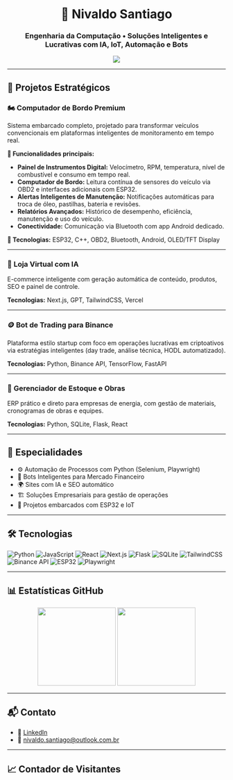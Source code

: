 <h1 align="center">🚀 Nivaldo Santiago</h1>
<h3 align="center">Engenharia da Computação • Soluções Inteligentes e Lucrativas com IA, IoT, Automação e Bots</h3>

<p align="center">
  <img src="https://readme-typing-svg.herokuapp.com?color=00bfbf&size=24&center=true&vCenter=true&width=1000&lines=Desenvolvedor+de+Soluções+Inovadoras;Projetos+com+IA,+Automação,+Trading+e+IoT;Bem-vindo+ao+meu+GitHub!" />
</p>

---

## 💼 Projetos Estratégicos

### 🏍️ **Computador de Bordo Premium**
Sistema embarcado completo, projetado para transformar veículos convencionais em plataformas inteligentes de monitoramento em tempo real.

**🔧 Funcionalidades principais:**
- **Painel de Instrumentos Digital:** Velocímetro, RPM, temperatura, nível de combustível e consumo em tempo real.
- **Computador de Bordo:** Leitura contínua de sensores do veículo via OBD2 e interfaces adicionais com ESP32.
- **Alertas Inteligentes de Manutenção:** Notificações automáticas para troca de óleo, pastilhas, bateria e revisões.
- **Relatórios Avançados:** Histórico de desempenho, eficiência, manutenção e uso do veículo.
- **Conectividade:** Comunicação via Bluetooth com app Android dedicado.

**🔌 Tecnologias:** ESP32, C++, OBD2, Bluetooth, Android, OLED/TFT Display

---

### 🛒 **Loja Virtual com IA**
E-commerce inteligente com geração automática de conteúdo, produtos, SEO e painel de controle.

**Tecnologias:** Next.js, GPT, TailwindCSS, Vercel

---

### 🪙 **Bot de Trading para Binance**
Plataforma estilo startup com foco em operações lucrativas em criptoativos via estratégias inteligentes (day trade, análise técnica, HODL automatizado).

**Tecnologias:** Python, Binance API, TensorFlow, FastAPI

---

### 🧱 **Gerenciador de Estoque e Obras**
ERP prático e direto para empresas de energia, com gestão de materiais, cronogramas de obras e equipes.

**Tecnologias:** Python, SQLite, Flask, React

---

## 🧠 Especialidades

- ⚙️ Automação de Processos com Python (Selenium, Playwright)
- 🤖 Bots Inteligentes para Mercado Financeiro
- 🌍 Sites com IA e SEO automático
- 🏗️ Soluções Empresariais para gestão de operações
- 🔌 Projetos embarcados com ESP32 e IoT

---

## 🛠️ Tecnologias

![Python](https://img.shields.io/badge/Python-3776AB?style=for-the-badge&logo=python&logoColor=white)
![JavaScript](https://img.shields.io/badge/JavaScript-F7DF1E?style=for-the-badge&logo=javascript&logoColor=black)
![React](https://img.shields.io/badge/React-20232A?style=for-the-badge&logo=react&logoColor=61DAFB)
![Next.js](https://img.shields.io/badge/Next.js-000?style=for-the-badge&logo=nextdotjs)
![Flask](https://img.shields.io/badge/Flask-000000?style=for-the-badge&logo=flask)
![SQLite](https://img.shields.io/badge/SQLite-003B57?style=for-the-badge&logo=sqlite)
![TailwindCSS](https://img.shields.io/badge/TailwindCSS-38B2AC?style=for-the-badge&logo=tailwindcss)
![Binance API](https://img.shields.io/badge/Binance-yellow?style=for-the-badge&logo=binance)
![ESP32](https://img.shields.io/badge/ESP32-MCU-blue?style=for-the-badge)
![Playwright](https://img.shields.io/badge/Playwright-000?style=for-the-badge&logo=playwright&logoColor=green)

---

## 📊 Estatísticas GitHub

<p align="center">
  <img height="180em" src="https://github-readme-stats.vercel.app/api?username=santiago2511&show_icons=true&theme=dracula&include_all_commits=true&count_private=true"/>
  <img height="180em" src="https://github-readme-stats.vercel.app/api/top-langs/?username=santiago2511&layout=compact&theme=dracula"/>
</p>

---

## 📬 Contato

- 🔗 [LinkedIn](https://www.linkedin.com/in/nivaldo-santiago-33864723/)
- 📧 nivaldo.santiago@outlook.com.br

---

## 📈 Contador de Visitantes

<p align="center">
  <img src="https://profile-counter.glitch.me/santiago2511/count```
